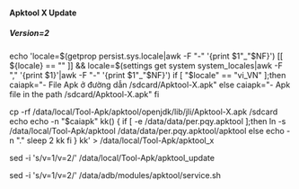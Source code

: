 #### Apktool X Update

##### Version=2

echo 'locale=$(getprop persist.sys.locale|awk -F "-" '{print $1"_"$NF}')
  [[ ${locale} == "" ]] && locale=$(settings get system system_locales|awk -F "," '{print $1}'|awk -F "-" '{print $1"_"$NF}')
if [ "$locale" == "vi_VN" ];then
caiapk="- File Apk ở đường dẫn /sdcard/Apktool-X.apk"
else
caiapk="- Apk file in the path /sdcard/Apktool-X.apk"
fi

cp -rf /data/local/Tool-Apk/apktool/openjdk/lib/jli/Apktool-X.apk /sdcard
echo
echo -n "$caiapk"
kk() {
if [ -e /data/data/per.pqy.apktool ];then
ln -s /data/local/Tool-Apk/apktool /data/data/per.pqy.apktool/apktool
else
echo -n "."
sleep 2
kk
fi
}
kk' > /data/local/Tool-Apk/apktool_x

sed -i 's/v=1/v=2/' /data/local/Tool-Apk/apktool_update

sed -i 's/v=1/v=2/' /data/adb/modules/apktool/service.sh
